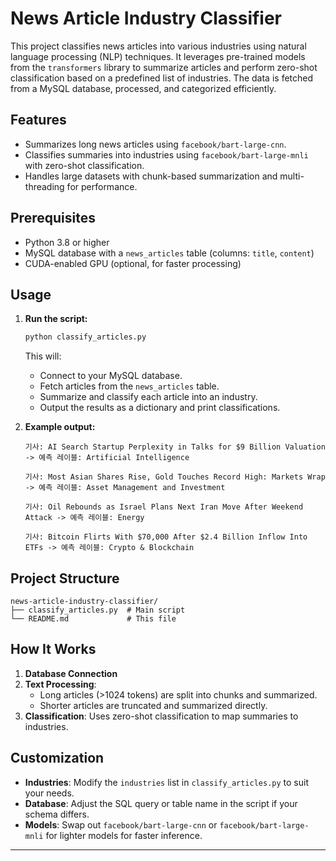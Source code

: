# News Article Industry Classifier

This project classifies news articles into various industries using natural language processing (NLP) techniques. It leverages pre-trained models from the `transformers` library to summarize articles and perform zero-shot classification based on a predefined list of industries. The data is fetched from a MySQL database, processed, and categorized efficiently.

## Features
- Summarizes long news articles using `facebook/bart-large-cnn`.
- Classifies summaries into industries using `facebook/bart-large-mnli` with zero-shot classification.
- Handles large datasets with chunk-based summarization and multi-threading for performance.

## Prerequisites
- Python 3.8 or higher
- MySQL database with a `news_articles` table (columns: `title`, `content`)
- CUDA-enabled GPU (optional, for faster processing)

## Usage

1. **Run the script:**
   ```bash
   python classify_articles.py
   ```
   This will:
   - Connect to your MySQL database.
   - Fetch articles from the `news_articles` table.
   - Summarize and classify each article into an industry.
   - Output the results as a dictionary and print classifications.

2. **Example output:**
   ```
   기사: AI Search Startup Perplexity in Talks for $9 Billion Valuation -> 예측 레이블: Artificial Intelligence

   기사: Most Asian Shares Rise, Gold Touches Record High: Markets Wrap -> 예측 레이블: Asset Management and Investment

   기사: Oil Rebounds as Israel Plans Next Iran Move After Weekend Attack -> 예측 레이블: Energy

   기사: Bitcoin Flirts With $70,000 After $2.4 Billion Inflow Into ETFs -> 예측 레이블: Crypto & Blockchain
   ```

## Project Structure
```
news-article-industry-classifier/
├── classify_articles.py  # Main script
└── README.md             # This file
```

## How It Works
1. **Database Connection**
2. **Text Processing**:
   - Long articles (>1024 tokens) are split into chunks and summarized.
   - Shorter articles are truncated and summarized directly.
3. **Classification**: Uses zero-shot classification to map summaries to industries.

## Customization
- **Industries**: Modify the `industries` list in `classify_articles.py` to suit your needs.
- **Database**: Adjust the SQL query or table name in the script if your schema differs.
- **Models**: Swap out `facebook/bart-large-cnn` or `facebook/bart-large-mnli` for lighter models for faster inference.
---
